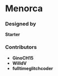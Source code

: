 Menorca
=======================
### Designed by
**Starter**
### Contributors
- **GinoCH15**
- **WilldV**
- **fulltimeglitchcoder**
